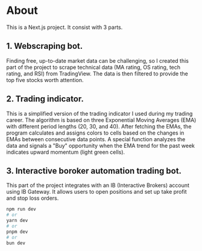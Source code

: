 

# About
This is a Next.js project. It consist with 3 parts. 

## 1. Webscraping bot.
Finding free, up-to-date market data can be challenging, so I created this part of the project to scrape technical data (MA rating, OS rating, tech rating, and RSI) from TradingView. The data is then filtered to provide the top five stocks worth attention.
## 2. Trading indicator.
This is a simplified version of the trading indicator I used during my trading career. The algorithm is based on three Exponential Moving Averages (EMA) with different period lengths (20, 30, and 40). After fetching the EMAs, the program calculates and assigns colors to cells based on the changes in EMAs between consecutive data points. A special function analyzes the data and signals a "Buy" opportunity when the EMA trend for the past week indicates upward momentum (light green cells).
## 3. Interactive boroker automation trading bot. 
This part of the project integrates with an IB (Interactive Brokers) account using IB Gateway. It allows users to open positions and set up take profit and stop loss orders.



```bash
npm run dev
# or
yarn dev
# or
pnpm dev
# or
bun dev
```
